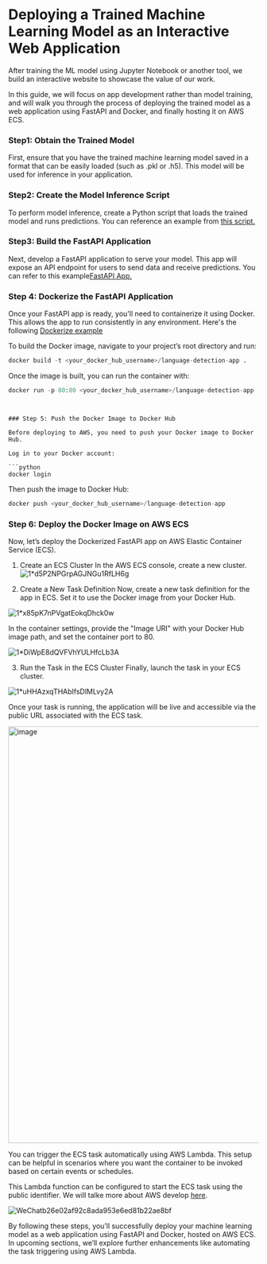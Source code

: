 # Deploying a Trained Machine Learning Model as an Interactive Web Application

After training the ML model using Jupyter Notebook or another tool, we build an interactive website to showcase the value of our work. 

In this guide, we will focus on app development rather than model training, and will walk you through the process of deploying the trained model as a web application using FastAPI and Docker, and finally hosting it on AWS ECS.

### Step1: Obtain the Trained Model

First, ensure that you have the trained machine learning model saved in a format that can be easily loaded (such as .pkl or .h5). This model will be used for inference in your application.

### Step2: Create the Model Inference Script
To perform model inference, create a Python script that loads the trained model and runs predictions. You can reference an example from [this script.](https://github.com/yvt-ee/MUGC-Language-Detection/blob/main/Deploy%20ML%20Models%20on%20AWS%20ECS%20using%20Docker%20and%20FastAPI/app/model/model_inference.py)

### Step3: Build the FastAPI Application
Next, develop a FastAPI application to serve your model. This app will expose an API endpoint for users to send data and receive predictions. You can refer to this example[FastAPI App.](https://github.com/yvt-ee/MUGC-Language-Detection/blob/main/Deploy%20ML%20Models%20on%20AWS%20ECS%20using%20Docker%20and%20FastAPI/app/main.py)

### Step 4: Dockerize the FastAPI Application
Once your FastAPI app is ready, you'll need to containerize it using Docker. This allows the app to run consistently in any environment. Here's the following [Dockerize example](https://github.com/yvt-ee/MUGC-Language-Detection/blob/main/Deploy%20ML%20Models%20on%20AWS%20ECS%20using%20Docker%20and%20FastAPI/Dockerfile) 

To build the Docker image, navigate to your project’s root directory and run:

```python
docker build -t <your_docker_hub_username>/language-detection-app .
```

Once the image is built, you can run the container with:

```python
docker run -p 80:80 <your_docker_hub_username>/language-detection-app
```

```


### Step 5: Push the Docker Image to Docker Hub

Before deploying to AWS, you need to push your Docker image to Docker Hub.

Log in to your Docker account:

```python
docker login
```

Then push the image to Docker Hub:
```python
docker push <your_docker_hub_username>/language-detection-app
```

### Step 6: Deploy the Docker Image on AWS ECS

Now, let’s deploy the Dockerized FastAPI app on AWS Elastic Container Service (ECS).



1. Create an ECS Cluster
In the AWS ECS console, create a new cluster.
![1*d5P2NPGrpAGJNGu1RfLH6g](https://github.com/user-attachments/assets/b0b7383b-2faf-45ae-b49e-0a5c272e31f2)



2. Create a New Task Definition
Now, create a new task definition for the app in ECS. Set it to use the Docker image from your Docker Hub.


![1*x85pK7nPVgatEokqDhck0w](https://github.com/user-attachments/assets/f8e1f924-fca9-4f0a-adec-1a775eb3a109)

In the container settings, provide the "Image URI" with your Docker Hub image path, and set the container port to 80.

![1*DiWpE8dQVFVhYULHfcLb3A](https://github.com/user-attachments/assets/918de2f8-8375-48a1-8400-8ecff7bf31d6)


3. Run the Task in the ECS Cluster
Finally, launch the task in your ECS cluster.


![1*uHHAzxqTHAbIfsDlMLvy2A](https://github.com/user-attachments/assets/9721ba4f-1882-41f4-a55d-58026fad9f9c)



Once your task is running, the application will be live and accessible via the public URL associated with the ECS task.

<img width="838" alt="image" src="https://github.com/user-attachments/assets/86d0474f-86b6-4e98-9359-c3a563ce272a">

You can trigger the ECS task automatically using AWS Lambda. This setup can be helpful in scenarios where you want the container to be invoked based on certain events or schedules.

This Lambda function can be configured to start the ECS task using the public identifier. We will talke more about AWS develop [here](https://github.com/yvt-ee/MUGC-Language-Detection/blob/main/Application%20Building/README.md).

![WeChatb26e02af92c8ada953e6ed81b22ae8bf](https://github.com/user-attachments/assets/6be24220-f06e-4a42-a03e-291e75b6e687)

By following these steps, you’ll successfully deploy your machine learning model as a web application using FastAPI and Docker, hosted on AWS ECS. In upcoming sections, we’ll explore further enhancements like automating the task triggering using AWS Lambda.
